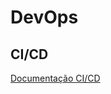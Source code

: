 # DevOps

## CI/CD

[Documentação CI/CD](https://github.com/joaoloboguerraneto/devops/blob/main/cicd/README.md)
